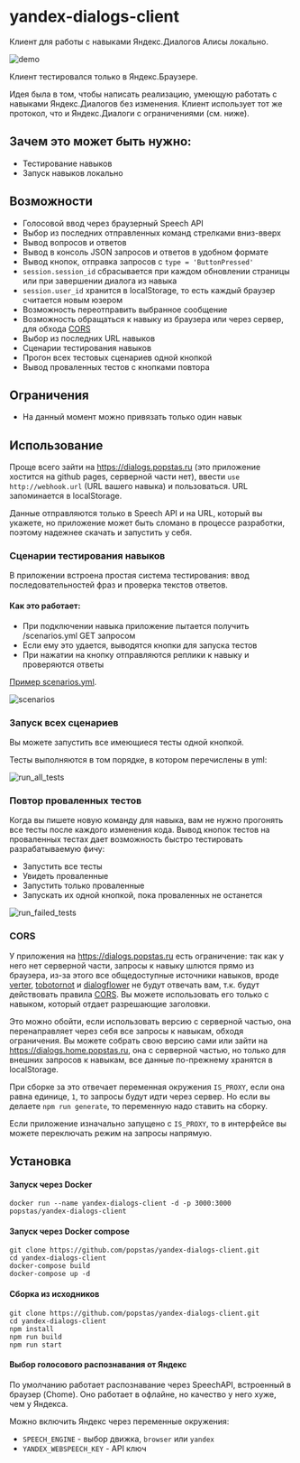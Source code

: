 # yandex-dialogs-client

Клиент для работы с навыками Яндекс.Диалогов Алисы локально.

![demo](/assets/demo.gif)

Клиент тестировался только в Яндекс.Браузере.

Идея была в том, чтобы написать реализацию, умеющую работать с навыками Яндекс.Диалогов без изменения.
Клиент использует тот же протокол, что и Яндекс.Диалоги с ограничениями (см. ниже).

## Зачем это может быть нужно:
- Тестирование навыков
- Запуск навыков локально

## Возможности
- Голосовой ввод через браузерный Speech API
- Выбор из последних отправленных команд стрелками вниз-вверх
- Вывод вопросов и ответов
- Вывод в консоль JSON запросов и ответов в удобном формате
- Вывод кнопок, отправка запросов с `type = 'ButtonPressed'`
- `session.session_id` сбрасывается при каждом обновлении страницы или при завершении диалога из навыка
- `session.user_id` хранится в localStorage, то есть каждый браузер считается новым юзером
- Возможность переотправить выбранное сообщение
- Возможность обращаться к навыку из браузера или через сервер, для обхода [CORS](#CORS)
- Выбор из последних URL навыков
- Сценарии тестирования навыков
- Прогон всех тестовых сценариев одной кнопкой
- Вывод проваленных тестов с кнопками повтора

## Ограничения
- На данный момент можно привязать только один навык

## Использование
Проще всего зайти на https://dialogs.popstas.ru (это приложение хостится на github pages, серверной части нет), 
ввести `use http://webhook.url` (URL вашего навыка) и пользоваться. URL запоминается в localStorage.

Данные отправляются только в Speech API и на URL, который вы укажете, но приложение может быть сломано в процессе разработки,
поэтому надежнее скачать и запустить у себя.

### Сценарии тестирования навыков
В приложении встроена простая система тестирования: ввод последовательностей фраз и проверка текстов ответов.

#### Как это работает:
- При подключении навыка приложение пытается получить /scenarios.yml GET запросом
- Если ему это удается, выводятся кнопки для запуска тестов
- При нажатии на кнопку отправляются реплики к навыку и проверяются ответы

[Пример scenarios.yml](https://github.com/popstas/yandex-dialogs-whatis/blob/master/static/scenarios.yml).

![scenarios](/assets/scenarios.gif)

### Запуск всех сценариев
Вы можете запустить все имеющиеся тесты одной кнопкой.

Тесты выполняются в том порядке, в котором перечислены в yml:

![run_all_tests](/assets/run_all_tests.gif)


### Повтор проваленных тестов
Когда вы пишете новую команду для навыка, вам не нужно прогонять все тесты после каждого изменения кода.
Вывод кнопок тестов на проваленных тестах дает возможность быстро тестировать разрабатываемую фичу:

- Запустить все тесты
- Увидеть проваленные
- Запустить только проваленные
- Запускать их одной кнопкой, пока проваленных не останется

![run_failed_tests](/assets/run_failed_tests.gif)

### CORS
У приложения на https://dialogs.popstas.ru есть ограничение: так как у него нет серверной части,
запросы к навыку шлются прямо из браузера, из-за этого все общедоступные источники навыков, вроде 
[verter](https://www.verter.online/), 
[tobotornot](http://alisa.tobotornot.com/) и 
[dialogflower](https://dialogflower.com/) 
не будут отвечать вам, т.к. будут действовать правила [CORS](https://developer.mozilla.org/ru/docs/Web/HTTP/CORS).
Вы можете использовать его только с навыком, который отдает разрешающие заголовки.

Это можно обойти, если использовать версию с серверной частью, она перенаправляет через себя все запросы к навыкам, 
обходя ограничения. Вы можете собрать свою версию сами или зайти на https://dialogs.home.popstas.ru,
она с серверной частью, но только для внешних запросов к навыкам, все данные по-прежнему хранятся в localStorage.

При сборке за это отвечает переменная окружения `IS_PROXY`, если она равна единице, `1`, то запросы будут идти через сервер.
Но если вы делаете `npm run generate`, то переменную надо ставить на сборку.

Если приложение изначально запущено с `IS_PROXY`, то в интерфейсе вы можете переключать режим на запросы напрямую.


## Установка

#### Запуск через Docker

```
docker run --name yandex-dialogs-client -d -p 3000:3000 popstas/yandex-dialogs-client
```

#### Запуск через Docker compose

```
git clone https://github.com/popstas/yandex-dialogs-client.git
cd yandex-dialogs-client
docker-compose build
docker-compose up -d
```

#### Сборка из исходников

```
git clone https://github.com/popstas/yandex-dialogs-client.git
cd yandex-dialogs-client
npm install
npm run build
npm run start
```

#### Выбор голосового распознавания от Яндекс
По умолчанию работает распознавание через SpeechAPI, встроенный в браузер (Chome).
Оно работает в офлайне, но качество у него хуже, чем у Яндекса.

Можно включить Яндекс через переменные окружения:

- `SPEECH_ENGINE` - выбор движка, `browser` или `yandex`
- `YANDEX_WEBSPEECH_KEY` - API ключ
